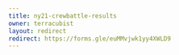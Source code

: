 ```yaml
---
title: ny21-crewbattle-results
owner: terracubist
layout: redirect
redirect: https://forms.gle/euMMvjwk1yy4XWLD9
---
```

